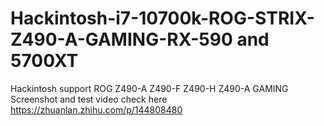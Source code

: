 # Hackintosh-i7-10700k-ROG-STRIX-Z490-A-GAMING-RX-590 and 5700XT
 Hackintosh support ROG Z490-A Z490-F Z490-H Z490-A GAMING
Screenshot and test video check here https://zhuanlan.zhihu.com/p/144808480
